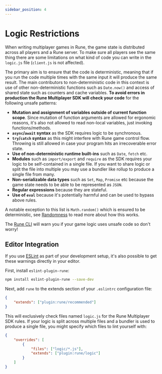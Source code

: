 ```yaml
---
sidebar_position: 4
---
```


# Logic Restrictions

When writing multiplayer games in Rune, the game state is distributed across all players and a Rune server. To make sure all players see the same thing there are some limitations on what kind of code you can write in the `logic.js` file (`client.js` is not affected).

The primary aim is to ensure that the code is deterministic, meaning that if you run the code multiple times with the same input it will produce the same result. The main contributors to non-deterministic code in this context is use of other non-deterministic functions such as `Date.now()` and access of shared state such as counters and cache variables. **To avoid errors in production the Rune Multiplayer SDK will check your code** for the following unsafe patterns:

- **Mutation and assignment of variables outside of current function scope**. Since mutation of function arguments are allowed for ergonomic reasons, it's also not allowed to read non-local variables, just invoking functions/methods.
- **`async`/`await` syntax** as the SDK requires logic to be synchronous.
- **`try`/`catch` syntax** as this might interfere with Rune game control flow. Throwing is still allowed in case your program hits an irrecoverable error state.
- **Use of non-deterministic runtime built-ins** such as `Date`, `fetch` etc.
- **Modules** such as `import/export` and `require` as the SDK requires your logic to be self-contained in a single file. If you want to share logic or split the file into multiple you may use a bundler like rollup to produce a single file from many.
- **Non-serializable data types** such as `Set`, `Map`, `Promise` etc because the game state needs to be able to be represented as `JSON`.
- **Regular expressions** because they are stateful.
- **Use of `eval`** because it's potentially harmful and can be used to bypass above rules.

A notable exception to this list is `Math.random()` which is ensured to be deterministic, see [Randomness](randomness.md) to read more about how this works.

The [Rune CLI](cli.md) will warn you if your game logic uses unsafe code so don't worry!

## Editor Integration

If you use [ESLint](https://eslint.org/) as part of your development setup, it's also possible to get these warnings directly in your editor.

First, install `eslint-plugin-rune`:

```bash
npm install eslint-plugin-rune --save-dev
```

Next, add `rune` to the extends section of your `.eslintrc` configuration file:

```json
{
	"extends": ["plugin:rune/recommended"]
}
```

This will exclusively check files named `logic.js` for the Rune Multiplayer SDK rules. If your logic is split across multiple files and a bundler is used to produce a single file, you might specify which files to lint yourself with:

```json
{
	"overrides": [
		{
			"files": ["logic/*.js"],
			"extends": ["plugin:rune/logic"]
		}
	]
}
```
